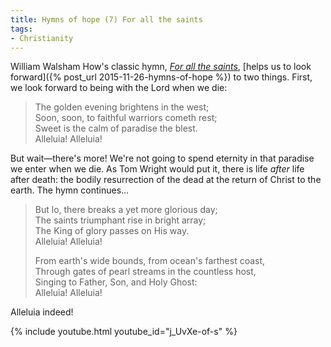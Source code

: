 ```yaml
---
title: Hymns of hope (7) For all the saints
tags:
- Christianity
---
```

William Walsham How's classic hymn, <a href="http://www.hymnary.org/text/for_all_the_saints_who_from_their_labors"><em>For all the saints</em></a>, [helps us to look forward]({% post_url 2015-11-26-hymns-of-hope %}) to two things. First, we look forward to being with the Lord when we die:

<blockquote><p>The golden evening brightens in the west;<br />
Soon, soon, to faithful warriors cometh rest;<br />
Sweet is the calm of paradise the blest.<br />
Alleluia! Alleluia!</p></blockquote>
<p>But wait—there's more! We're not going to spend eternity in that paradise we enter when we die. As Tom Wright would put it, there is life <em>after</em> life after death: the bodily resurrection of the dead at the return of Christ to the earth. The hymn continues...</p>
<blockquote><p>But lo, there breaks a yet more glorious day;<br />
The saints triumphant rise in bright array;<br />
The King of glory passes on His way.<br />
Alleluia! Alleluia!</p>
<p>From earth's wide bounds, from ocean's farthest coast,<br />
Through gates of pearl streams in the countless host,<br />
Singing to Father, Son, and Holy Ghost:<br />
Alleluia! Alleluia!</p></blockquote>
<p>Alleluia indeed!</p>
{% include youtube.html youtube_id="j_UvXe-of-s" %}
